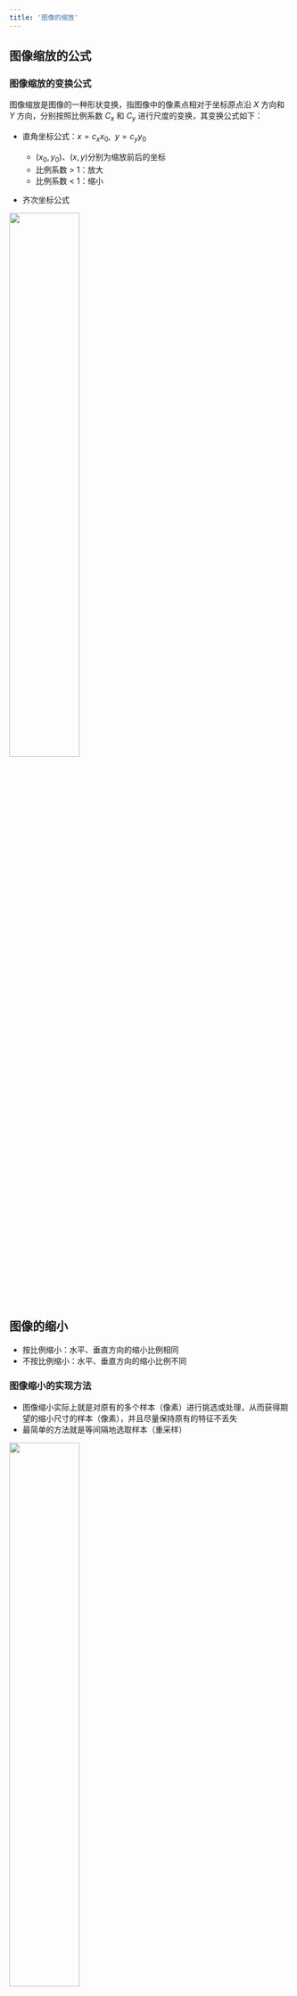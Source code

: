```yaml
---
title: '图像的缩放'
---
```


## 图像缩放的公式

### 图像缩放的变换公式

图像缩放是图像的一种形状变换，指图像中的像素点相对于坐标原点沿 $X$ 方向和 $Y$ 方向，分别按照比例系数 $C_x$ 和 $C_y$ 进行尺度的变换，其变换公式如下：

- 直角坐标公式：$x={c_x}{x_0},~~y={c_y}{y_0}$
    - $(x_0,y_0)、(x,y)$分别为缩放前后的坐标
    - 比例系数 > 1：放大
    - 比例系数 < 1：缩小

- 齐次坐标公式
<div align="left"><img src="./pictures/03_image_scaling/001_齐次坐标公式.png" width="50%"/></div> 


## 图像的缩小

- 按比例缩小：水平、垂直方向的缩小比例相同  
- 不按比例缩小：水平、垂直方向的缩小比例不同

### 图像缩小的实现方法

- 图像缩小实际上就是对原有的多个样本（像素）进行挑选或处理，从而获得期望的缩小尺寸的样本（像素），并且尽量保持原有的特征不丢失
- 最简单的方法就是等间隔地选取样本（重采样）
<div align="left"><img src="./pictures/03_image_scaling/002_图像的缩小_重采样.png" width="50%"/></div> 

#### 算法步骤

1. 确定重采样的行和列，即计算采样间隔（等于缩小系数的倒数）
    - $M×N$ 的图像缩小为：${c_xM} × {c_yN}$，其中 $c_x、c_y \lt 1$
    - 采样间隔为：$k_x=1/c_x ，k_y=1/c_y$ 
2. 对原图像进行重采样，得到缩小后的新图像
    - 确定结果图像各像素的坐标，即 $0 \le x \le c_xM-1，0 \le y \le c_yN-1$
    - 将结果图像各像素的坐标映射到原图像空间中，获得结果图像各像素的像素值，即  
<div align="center">$G(x, y) = F(int(k_x×x), int(k_y×y))$</div>
其中，$G$ 为缩小后的结果图像，$F$ 为原图像

### 算法示例

<br/>
<div align="left"><img src="./pictures/03_image_scaling/003_图像的缩小_算法示例.png" width="90%"/></div>


## 图像的放大

- 图像放大从字面上看，是图像缩小的逆操作。但是从信息处理的角度来看，则难易程度完全不一样
    - 图像缩小是从多个信息中选出所需要的信息
    - 图像放大则是需要对多出的空位填入适当的值，是信息的估计，较图像缩小更难
- 按比例放大：水平、垂直方向的放大比例相同
- 不按比例放大：水平、垂直方向的放大比例不同

### 图像放大的实现方法

如果需要将原图像放大 $k$ 倍，则将原图像中的每个像素值，填在新图像中对应的 $k×k$ 大小的子块中。

#### 算法步骤

1. 计算放大后图像的大小
    - $M×N$ 的图像放大为：$c_x M×c_y N$，其中 $c_x、c_y > 1$

2. 求出放大的新图像像素值
    - 将结果图像各像素的空间坐标映射到原图像空间中
    - 计算结果图像各像素点的像素值 $G(x,y)=F(x/c_x , y/c_y)$ 。	其中，$G$ 为放大后的结果图像，$F$ 为放大前的原图像，且 $0 \le x \le c_xM-1、0 \le y \le c_yN-1$

<div align="left"><img src="./pictures/03_image_scaling/004_图像的放大_算法示例1.png" width="90%"/></div>

3. 当映射坐标 $(x/c_x , y/c_y)$ 在原图像空间中不存在时，采用插值方法计算小数坐标处的像素值

### 常用插值方法

- 常用的插值方法：最近邻插值、双线性插值、双三次插值
    - 最近邻插值：算法简单，速度最快，插值结果不连续，视觉上锯齿效应明显
    - 双线性插值：插值结果相对连续，视觉上比最近邻插值要平滑
    - 双三次插值：在保持细节方面比双线性插值相对要好，是商业图像编辑程序的标准插值方法

#### 最近邻插值

- **算法原理**  
将放大后未知的像素点坐标换算到原始图像上，并与原始图像上邻近的4个像素点做比较，最靠近的邻近点的像素值即为该未知像素点的像素值。

- **算法的实现步骤**
1. 将放大的结果图像 $G$ 的像素点 $(u,v)$ 的坐标换算到原始图像上对应像素点的坐标 $(x+Δx,y+Δy)$
2. 在原始图像上分别计算像素点 $(x+Δx,y+Δy)$ 与 4 个邻近像素点 $(x,y)$、$(x,y+1)$、$(x+1,y)$、$(x+1,y+1)$ 之间的距离（如欧氏距离），取距离最短的点的像素值作为像素点 $(x+Δx、y+Δy)$ 的像素值，也即放大后的像素点 $(u,v)$ 的像素值

<div align="center"><img src="./pictures/03_image_scaling/005_图像的放大_最近邻插值.png" width="70%"/></div>

#### 双线性插值

- **算法原理**  
    - 首先，假设像素的灰度级在水平、垂直方向上都是线性变化的。  
    - 其次，为了求解未知像素点 $P$ 的灰度值，需要将其坐标换算到原始图像上，并计算原始图像上的 4 个邻近像素点 $A、B、C、D$ 对 $P$ 点的影响，即 $P$ 点的灰度值由 4 个邻近点 $A、B、C、D$  的灰度级加权求和得到（权值可以采用距离进行度量，距离越近，权值越大）。

- **算法的实现步骤**
1. 将结果图像 $G$ 的未知像素点 $P$ 的坐标 $(u,v)$ 换算到原始图像 $F$ 上对应像素点的坐标 $(x+Δx,y+Δy)$，并确定其在 $F$ 上的 4 个邻近点 $A、B、C、D$ 的坐标，分别为 $(x,y)$、 $(x,y+1)$ 、$(x+1,y)$、 $(x+1,y+1)$
<div align="center"><img src="./pictures/03_image_scaling/006_图像的放大_双线性插值法实现步骤1.png" width="70%"/></div>

2. 由 $A、B$ 两点插值计算出坐标为 $(x,y+Δy)$ 的 $e$ 像素点的灰度值 $F(x,y+Δy)$

$$
F(x,y+Δy)=\frac{\sqrt{(x-x)^2+((y+1)-(y+Δy))^2}}{\sqrt{(x-x)^2+((y+1)-y)^2}}F(x,y) + \frac{\sqrt{(x-x)^2+((y+Δy)-y)^2}}{\sqrt{(x-x)^2+((y+1)-y)^2}}F(x,y+1)
$$

<div align="center"><img src="./pictures/03_image_scaling/007_图像的放大_双线性插值法实现步骤2.png" width="70%"/></div>

3. 由 $C、D$ 两点插值计算出坐标为 $(x+1,y+Δy)$ 的 $f$ 像素点的灰度值 $F(x+1,y+Δy)$

$$
F(x+1,y+Δy)=\frac{\sqrt{((x+1)-(x+1))^2+((y+1)-(y+Δy))^2}}{\sqrt{((x+1)-(x+1))^2+((y+1)-y)^2}}F(x+1,y) + \frac{\sqrt{((x+1)-(x+1))^2+((y+Δy)-y)^2}}{\sqrt{((x+1)-(x+1))^2+((y+1)-y)^2}}F(x+1,y+1)
\\
$$

<div align="center"><img src="./pictures/03_image_scaling/008_图像的放大_双线性插值法实现步骤3.png" width="70%"/></div>

4. 由 $e、f$ 两点插值计算出坐标为 $(x+Δx,y+Δy)$ 的 $P$ 像素点的灰度值 $F(x+Δx,y+Δy)$

$$
F(x+1,y+Δy)= \frac{\sqrt{((x+1)-(x+Δx))^2+((y+Δy)-(y+Δy))^2}}{\sqrt{((x+1)-x)^2+((y+Δy)-(y+Δy))^2}}F(x,y+Δy) \\
 + \frac{\sqrt{((x+Δx)-x)^2+((y+Δy)-(y+Δy))^2}}{\sqrt{((x+1)-x)^2+((y+Δy)-(y+Δy))^2}}F(x+1,y+Δy)
\\
$$

<div align="center"><img src="./pictures/03_image_scaling/009_图像的放大_双线性插值法实现步骤4.png" width="70%"/></div>

<br/>

- **算法示例**

<div align="left"><img src="./pictures/03_image_scaling/010_图像的放大_双线性插值法示例1.png" width="70%"/></div>
<div align="left"><img src="./pictures/03_image_scaling/011_图像的放大_双线性插值法示例2.png" width="70%"/></div>
<div align="left"><img src="./pictures/03_image_scaling/012_图像的放大_双线性插值法示例3.png" width="70%"/></div>
<div align="left"><img src="./pictures/03_image_scaling/013_图像的放大_双线性插值法示例4.png" width="70%"/></div>
<div align="left"><img src="./pictures/03_image_scaling/014_图像的放大_双线性插值法示例5.png" width="70%"/></div>


#### 双三次插值

- **算法原理**
    - 首先，将未知像素点 $P$ 的坐标 $(u,v)$ 换算到原始图像空间的 $(x,y)$ 处
    - 其次，确定原始图像上的 16 个邻近像素点
    - 最后，采用如下的三次多项式计算未知像素点P的灰度值 $F(x,y)$:
<div align="center"><img src="./pictures/03_image_scaling/015_图像的放大_双三次插值公式.png" width="30%"/></div>
其中，16 个未知系数 $a_{ij}$ 可由原始图像 $(x,y)$ 处的 16 个邻近像素所确定的方程组进行求解

- **算法实现步骤**
    - 首先，进行坐标映射，确定原图像中的 16 个邻近点
    - 其次，在 4 条水平直线上分别用三次多项式插值计算点 $A$、$B$、$C$、$D$ 处的灰度值
    - 最后，对 $A$、$B$、$C$、$D$ 四点在垂直方向上再做三次多项式内插
<br/>

<div align="center"><img src="./pictures/03_image_scaling/016_图像的放大_双三次插值实现步骤.png" width="30%"/></div>
